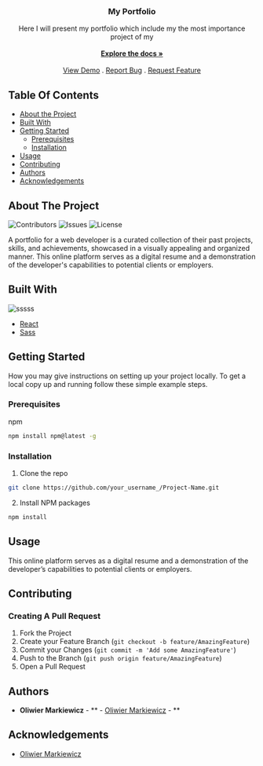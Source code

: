 <br/>
<p align="center">
  <h3 align="center">My Portfolio</h3>

  <p align="center">
    Here I will present my portfolio which include my the most importance project of my
    <br/>
    <br/>
    <a href="https://github.com/ol1mowski/Portfolio.Oliwier.Markiewicz"><strong>Explore the docs »</strong></a>
    <br/>
    <br/>
    <a href="https://github.com/ol1mowski/Portfolio.Oliwier.Markiewicz">View Demo</a>
    .
    <a href="https://github.com/ol1mowski/Portfolio.Oliwier.Markiewicz/issues">Report Bug</a>
    .
    <a href="https://github.com/ol1mowski/Portfolio.Oliwier.Markiewicz/issues">Request Feature</a>
  </p>
</p>


## Table Of Contents

* [About the Project](#about-the-project)
* [Built With](#built-with)
* [Getting Started](#getting-started)
  * [Prerequisites](#prerequisites)
  * [Installation](#installation)
* [Usage](#usage)
* [Contributing](#contributing)
* [Authors](#authors)
* [Acknowledgements](#acknowledgements)

## About The Project


![Contributors](https://img.shields.io/github/contributors/ol1mowski/Portfolio.Oliwier.Markiewicz?color=dark-green) ![Issues](https://img.shields.io/github/issues/ol1mowski/Portfolio.Oliwier.Markiewicz) ![License](https://img.shields.io/github/license/ol1mowski/Portfolio.Oliwier.Markiewicz) 

A portfolio for a web developer is a curated collection of their past projects, skills, and achievements, showcased in a visually appealing and organized manner. This online platform serves as a digital resume and a demonstration of the developer's capabilities to potential clients or employers.

## Built With

![sssss](https://github.com/ol1mowski/Portfolio.Oliwier.Markiewicz/assets/101707516/e7452246-f087-4e97-90c3-cba8f4b961b7)


* [React](https://react.dev/)
* [Sass](https://sass-lang.com/)

## Getting Started

How you may give instructions on setting up your project locally.
To get a local copy up and running follow these simple example steps.

### Prerequisites


npm

```sh
npm install npm@latest -g
```

### Installation


1. Clone the repo

```sh
git clone https://github.com/your_username_/Project-Name.git
```

2. Install NPM packages

```sh
npm install
```

## Usage

This online platform serves as a digital resume and a demonstration of the developer’s capabilities to potential clients or employers.

## Contributing



### Creating A Pull Request

1. Fork the Project
2. Create your Feature Branch (`git checkout -b feature/AmazingFeature`)
3. Commit your Changes (`git commit -m 'Add some AmazingFeature'`)
4. Push to the Branch (`git push origin feature/AmazingFeature`)
5. Open a Pull Request

## Authors

* **Oliwier Markiewicz** - ** - [Oliwier Markiewicz](https://github.com/ol1mowski/) - **

## Acknowledgements

* [Oliwier Markiewicz](https://github.com/ol1mowski/)
